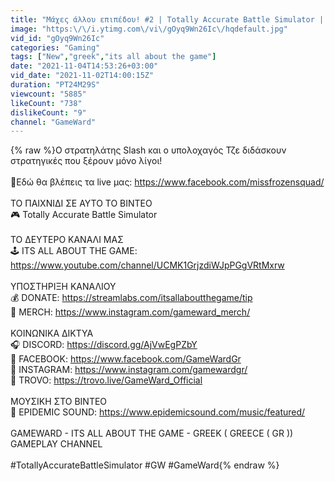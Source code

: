 ```yaml
---
title: "Μάχες άλλου επιπέδου! #2 | Totally Accurate Battle Simulator | Greek"
image: "https:\/\/i.ytimg.com\/vi\/gOyq9Wn26Ic\/hqdefault.jpg"
vid_id: "gOyq9Wn26Ic"
categories: "Gaming"
tags: ["New","greek","its all about the game"]
date: "2021-11-04T14:53:26+03:00"
vid_date: "2021-11-02T14:00:15Z"
duration: "PT24M29S"
viewcount: "5885"
likeCount: "738"
dislikeCount: "9"
channel: "GameWard"
---
```

{% raw %}Ο στρατηλάτης Slash και ο υπολοχαγός Τζε διδάσκουν στρατηγικές που ξέρουν μόνο λίγοι!<br /><br />🔴Εδώ θα βλέπεις τα live μας: <a rel="nofollow" target="blank" href="https://www.facebook.com/missfrozensquad/">https://www.facebook.com/missfrozensquad/</a><br /><br />ΤΟ ΠΑΙΧΝΙΔΙ ΣΕ ΑΥΤΟ ΤΟ ΒΙΝΤΕΟ<br />          🎮 Totally Accurate Battle Simulator<br /><br />ΤΟ ΔΕΥΤΕΡΟ ΚΑΝΑΛΙ ΜΑΣ<br />          🕹️ ITS ALL ABOUT THE GAME: <a rel="nofollow" target="blank" href="https://www.youtube.com/channel/UCMK1GrjzdiWJpPGgVRtMxrw">https://www.youtube.com/channel/UCMK1GrjzdiWJpPGgVRtMxrw</a><br /><br />ΥΠΟΣΤΗΡΙΞΗ ΚΑΝΑΛΙΟΥ<br />          💰 DONATE: <a rel="nofollow" target="blank" href="https://streamlabs.com/itsallaboutthegame/tip">https://streamlabs.com/itsallaboutthegame/tip</a><br />         👕  MERCH: <a rel="nofollow" target="blank" href="https://www.instagram.com/gameward_merch/">https://www.instagram.com/gameward_merch/</a><br /><br />ΚΟΙΝΩΝΙΚΑ ΔΙΚΤΥΑ <br />          🎧 DISCORD: <a rel="nofollow" target="blank" href="https://discord.gg/AjVwEgPZbY">https://discord.gg/AjVwEgPZbY</a><br />          📘  FACEBOOK: <a rel="nofollow" target="blank" href="https://www.facebook.com/GameWardGr">https://www.facebook.com/GameWardGr</a><br />          📸 INSTAGRAM: <a rel="nofollow" target="blank" href="https://www.instagram.com/gamewardgr/">https://www.instagram.com/gamewardgr/</a><br />          🔴 TROVO: <a rel="nofollow" target="blank" href="https://trovo.live/GameWard_Official">https://trovo.live/GameWard_Official</a><br />           <br />ΜΟΥΣΙΚΗ ΣΤΟ ΒΙΝΤΕΟ<br />          🎸 EPIDEMIC SOUND: <a rel="nofollow" target="blank" href="https://www.epidemicsound.com/music/featured/">https://www.epidemicsound.com/music/featured/</a><br /><br />GAMEWARD - ITS ALL ABOUT THE GAME - GREEK ( GREECE ( GR )) GAMEPLAY CHANNEL<br /><br />#TotallyAccurateBattleSimulator #GW #GameWard{% endraw %}
